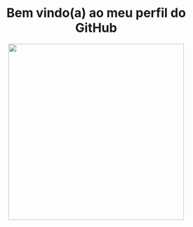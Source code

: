 <h1 align="center"><strong>
Bem vindo(a) ao meu perfil do GitHub <br>
</strong></h1> 

<div align="center" >    
   <img width="400em"  src="https://github-readme-stats.vercel.app/api/top-langs/?username=Ldragk&layout=compact&langs_count=7&theme=dark"/></a>
</div> 


                                                                                                                       
                                                                                                               
                                                                                                   
